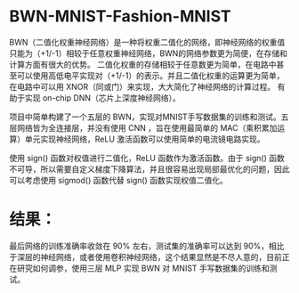 # BWN-MNIST-Fashion-MNIST
BWN（二值化权重神经网络）是一种将权重二值化的网络，即神经网络的权重值只能为（+1/-1）相较于任意权重神经网络，BWN的网络参数更为简便，在存储和计算方面有很大的优势。
二值化权重的存储相较于任意数更为简单，在电路中甚至可以使用高低电平实现对（+1/-1）的表示。并且二值化权重的运算更为简单，在电路中可以用 XNOR（同或门）来实现，大大简化了神经网络的计算过程。
有助于实现 on-chip DNN（芯片上深度神经网络）。

项目中简单构建了一个五层的 BWN，实现对MNIST手写数据集的训练和测试。五层网络皆为全连接层，并没有使用 CNN ，旨在使用最简单的 MAC（乘积累加运算）单元实现神经网络，ReLU 激活函数可以使用简单的电流镜电路实现。

使用 sign() 函数对权值进行二值化，ReLU 函数作为激活函数。由于 sign() 函数不可导，所以需要自定义梯度下降算法，并且很容易出现局部最优化的问题，因此可以考虑使用 sigmod() 函数代替 sign() 函数实现权值二值化。

# 结果：

最后网络的训练准确率收敛在 90% 左右，测试集的准确率可以达到 90%，相比于深层的神经网络，或者使用卷积神经网络，这个结果显然是不尽人意的，目前正在研究如何调参，使用三层 MLP 实现 BWN 对 MNIST 手写数据集的训练和测试。




